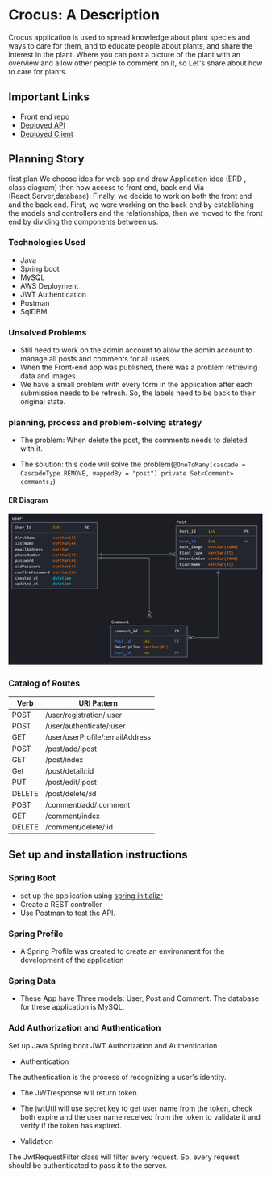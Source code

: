 # Crocus: A Description

Crocus application is used to spread knowledge about plant species and ways to care for them, and to educate people about plants, and share the interest in the plant. Where you can post a picture of the plant with an overview and allow other people to comment on it, so Let's share about how to care for plants.

## Important Links

- [Front end repo](https://git.generalassemb.ly/ameenalfifi/CrocusStyle)
- [Deployed API](http://crocuswebapp007-env.eba-mzvkpuwp.us-east-2.elasticbeanstalk.com/)
- [Deployed Client](https://pages.git.generalassemb.ly/shaden240/CrocusStyle/)

## Planning Story

first plan We choose idea for web app and draw Application idea (ERD , class diagram) then how access to front end, back end Via (React,Server,database). Finally, we decide to work on both the front end and the back end. First, we were working on the back end by establishing the models and controllers and the relationships, then we moved to the front end by dividing the components between us.  

### Technologies Used

- Java
- Spring boot
- MySQL
- AWS Deployment
- JWT Authentication 
- Postman
- SqlDBM

### Unsolved Problems

- Still need to work on the admin account to allow the admin account to manage all posts and comments for all users.
- When the Front-end app was published, there was a problem retrieving data and images.
- We have a small problem with every form in the application after each submission needs to be refresh. So, the labels need to be back to their original state.

### planning, process and problem-solving strategy

- The problem: When delete the post, the comments needs to deleted with it. 
	
- The solution: this code will solve the problem(` @OneToMany(cascade = CascadeType.REMOVE,
	mappedBy = "post")
	private Set<Comment> comments; `)


#### ER Diagram
![ERD](src/main/resources/static/images/ERD-Project3.PNG)

### Catalog of Routes

Verb         |	URI Pattern
------------ | -------------
POST   | /user/registration/:user
POST   | /user/authenticate/:user
GET    | /user/userProfile/:emailAddress
POST   | /post/add/:post
GET    | /post/index
Get    | /post/detail/:id
PUT    | /post/edit/:post
DELETE | /post/delete/:id
POST   | /comment/add/:comment
GET    | /comment/index
DELETE | /comment/delete/:id


## Set up and installation instructions 

### Spring Boot

-  set up the application using [spring initializr](https://start.spring.io/)
-  Create a REST controller
-  Use Postman to test the API.

### Spring Profile

- A Spring Profile was created to create an environment for the development of the application

### Spring Data

- These App have Three models: User, Post and Comment. The database for these application is MySQL.

### Add Authorization and Authentication

Set up Java Spring boot JWT Authorization and Authentication

- Authentication

 The authentication is the process of recognizing a user's identity.
 
 - The JWTresponse will return token.
 - The jwtUtil will use secret key to get user name from the token, check both expire and the user name received from the token to validate it and verify if the token has expired.
 
 - Validation
 
 The JwtRequestFilter class will filter every request. So, every request should be authenticated to pass it to the server.  
